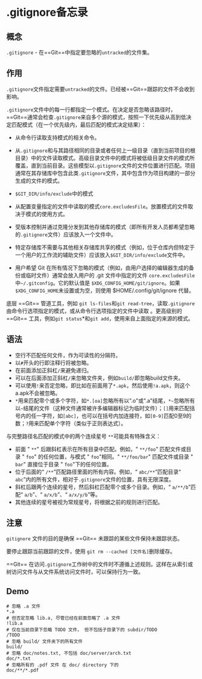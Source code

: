 # .gitignore备忘录

## 概念

`.gitignore` - 在==Git==中指定要忽略的`untracked`的文件集。

## 作用

`.gitignore`文件指定需要`untracked`的文件。已经被==Git==跟踪的文件不会收到影响。

`.gitignore`文件中的每一行都指定一个模式。在决定是否忽略该路径时，==Git==通常会检查`.gitignore`来自多个源的模式，按照一下优先级从高到低决定匹配模式（在一个优先级内，最后匹配的模式决定结果）：

- 从命令行读取支持模式的相关命令。
- 从`.gitignore`和与其路径相同的目录或者任何上一级目录（直到当前项目的根目录）中的文件读取模式。高级目录文件中的模式将被低级目录文件的模式所覆盖，直到当前目录。这些模型以`.gitignore`文件的文件位置进行匹配。项目通常在其存储库中包含此类`.gitignore`文件，其中包含作为项目构建的一部分生成的文件的模式。

- `$GIT_DIR/info/exclude`中的模式
- 从配置变量指定的文件中读取的模式`core.excludesFile`。放置模式的文件取决于模式的使用方式。
- 受版本控制并通过克隆分发到其他存储库的模式（即所有开发人员都希望忽略的`.gitignore`文件）应该放入一个文件中。
- 特定存储库不需要与其他相关存储库共享的模式（例如，位于仓库内但特定于一个用户的工作流的辅助文件）应该放入`$GIT_DIR/info/exclude`文件中。
- 用户希望 Git 在所有情况下忽略的模式（例如，由用户选择的编辑器生成的备份或临时文件）通常会放入用户的 .git 文件中指定的文件 `core.excludesFile`中`~/.gitconfig`。它的默认值是 `$XDG_CONFIG_HOME/git/ignore`。如果 `$XDG_CONFIG_HOME`未设置或为空，则使用 $HOME/.config/git/ignore 代替。

底层 ==Git== 管道工具，例如 `git ls-files`和`git read-tree`，读取`.gitignore`由命令行选项指定的模式，或从命令行选项指定的文件中读取 。更高级别的 ==Git== 工具，例如`git status`*和`git add`，使用来自上面指定的来源的模式。

## 语法

- 空行不匹配任何文件，作为可读性的分隔符。
- 以`#`开头的行即注释行将被忽略。
- 在前面添加正斜杠`/`来避免递归。
- 可以在后面添加正斜杠`/`来忽略文件夹，例如`build/`即忽略build文件夹。
- 可以使用`!`来否定忽略，即比如在前面用了`*.apk`，然后使用`!a.apk`，则这个a.apk不会被忽略。
- `*`用来匹配零个或多个字符，如`*.[oa]`忽略所有以".o"或".a"结尾，`*~`忽略所有以`~`结尾的文件（这种文件通常被许多编辑器标记为临时文件）；`[]`用来匹配括号内的任一字符，如`[abc]`，也可以在括号内加连接符，如`[0-9]`匹配0至9的数；`?`用来匹配单个字符（类似于正则表达式）。

与完整路径名匹配的模式中的两个连续星号 `**`可能具有特殊含义：

- 前面 " `**`" 后跟斜杠表示在所有目录中匹配。例如，" `**/foo`" 匹配文件或目录 " `foo`" 的任何位置，与模式 " `foo`"相同。" `**/foo/bar`" 匹配文件或目录 " `bar`" 直接位于目录 " `foo`"下的任何位置。
- 位于后面的“ `/**`”匹配路径里面的所有内容。例如，“ `abc/**`”匹配目录“ `abc`”内的所有文件，相对于`.gitignore`文件的位置，具有无限深度。
- 斜杠后跟两个连续的星号，然后斜杠匹配零个或多个目录。例如，“ `a/**/b`”匹配“ `a/b`”、“ `a/x/b`”、“ `a/x/y/b`”等。
- 其他连续的星号被视为常规星号，将根据之前的规则进行匹配。

## 注意

`gitignore` 文件的目的是确保 ==Git== 未跟踪的某些文件保持未跟踪状态。

要停止跟踪当前跟踪的文件，使用 `git rm --cached [文件名]`删除缓存。

==Git== 在访问`.gitignore`工作树中的文件时不遵循上述规则。这样在从索引或树访问文件与从文件系统访问文件时，可以保持行为一致。

## Demo

```shell
# 忽略 .a 文件
*.a
# 但否定忽略 lib.a, 尽管已经在前面忽略了 .a 文件
!lib.a
# 仅在当前目录下忽略 TODO 文件， 但不包括子目录下的 subdir/TODO
/TODO
# 忽略 build/ 文件夹下的所有文件
build/
# 忽略 doc/notes.txt, 不包括 doc/server/arch.txt
doc/*.txt
# 忽略所有的 .pdf 文件 在 doc/ directory 下的
doc/**/*.pdf
```

